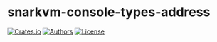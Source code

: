 # snarkvm-console-types-address

[![Crates.io](https://img.shields.io/crates/v/snarkvm-console-types-address.svg?color=neon)](https://crates.io/crates/snarkvm-console-types-address)
[![Authors](https://img.shields.io/badge/authors-Aleo-orange.svg)](https://aleo.org)
[![License](https://img.shields.io/badge/License-Apache%202.0-blue.svg)](./LICENSE.md)
